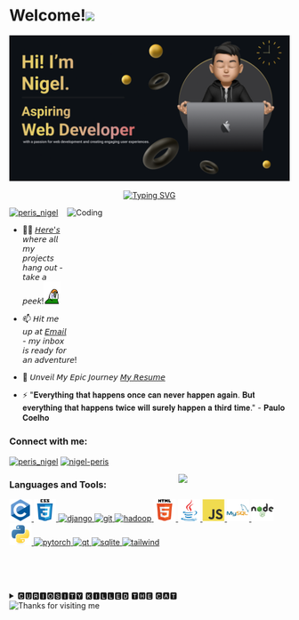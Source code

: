 # Welcome!<img src="https://media.giphy.com/media/mGcNjsfWAjY5AEZNw6/giphy.gif" width="50">

![MasterHead](https://github.com/nigelperis/nigelperis/blob/main/nigel%20banner.png)
<p align="center"> <a href="https://git.io/typing-svg"><img src="https://readme-typing-svg.herokuapp.com?font=Fira+Code&size=30&pause=1000&color=F7F7F7&width=435&lines=Hey!+%F0%9F%91%8B%F0%9F%8F%BB%2C+This+is+Nigel;Full-Stack+Developer+%F0%9F%91%A8%E2%80%8D%F0%9F%92%BB" alt="Typing SVG" /></a> </p>

<img align="right" alt="Coding" height="260" width="400" src="https://github.com/demartini/demartini/blob/master/code.gif">

<p align="left"> <a href="https://twitter.com/peris_nigel" target="blank"><img src="https://img.shields.io/twitter/follow/peris_nigel?logo=twitter&style=for-the-badge" alt="peris_nigel" /></a> </p>

- 👨‍💻 [𝘏𝘦𝘳𝘦'𝘴](https://nigel-portfolio-hxvu.onrender.com/) 𝘸𝘩𝘦𝘳𝘦 𝘢𝘭𝘭 𝘮𝘺 𝘱𝘳𝘰𝘫𝘦𝘤𝘵𝘴 𝘩𝘢𝘯𝘨 𝘰𝘶𝘵 - 𝘵𝘢𝘬𝘦 𝘢 𝘱𝘦𝘦𝘬!<img src="https://raw.githubusercontent.com/ItsAnunesS/ItsAnunesS/master/src/img/parrots/flags/indiaparrot.gif" width="30" height="40"/>

- 📫 𝘏𝘪𝘵 𝘮𝘦 𝘶𝘱 𝘢𝘵 [𝘌𝘮𝘢𝘪𝘭](nperis27@gmail.com) - 𝘮𝘺 𝘪𝘯𝘣𝘰𝘹 𝘪𝘴 𝘳𝘦𝘢𝘥𝘺 𝘧𝘰𝘳 𝘢𝘯 𝘢𝘥𝘷𝘦𝘯𝘵𝘶𝘳𝘦!

-  📄 𝘜𝘯𝘷𝘦𝘪𝘭 𝘔𝘺 𝘌𝘱𝘪𝘤 𝘑𝘰𝘶𝘳𝘯𝘦𝘺 [𝘔𝘺 𝘙𝘦𝘴𝘶𝘮𝘦](https://drive.google.com/file/d/1yIDT9GWQvBTcwr4cZFoco-9YccHbTv6m/view)

- ⚡ "𝐄𝐯𝐞𝐫𝐲𝐭𝐡𝐢𝐧𝐠 𝐭𝐡𝐚𝐭 𝐡𝐚𝐩𝐩𝐞𝐧𝐬 𝐨𝐧𝐜𝐞 𝐜𝐚𝐧 𝐧𝐞𝐯𝐞𝐫 𝐡𝐚𝐩𝐩𝐞𝐧 𝐚𝐠𝐚𝐢𝐧. 𝐁𝐮𝐭 𝐞𝐯𝐞𝐫𝐲𝐭𝐡𝐢𝐧𝐠 𝐭𝐡𝐚𝐭 𝐡𝐚𝐩𝐩𝐞𝐧𝐬 𝐭𝐰𝐢𝐜𝐞 𝐰𝐢𝐥𝐥 𝐬𝐮𝐫𝐞𝐥𝐲 𝐡𝐚𝐩𝐩𝐞𝐧 𝐚 𝐭𝐡𝐢𝐫𝐝 𝐭𝐢𝐦𝐞." - 𝐏𝐚𝐮𝐥𝐨 𝐂𝐨𝐞𝐥𝐡𝐨

<h3 align="left">Connect with me:</h3>
<p align="left">
<a href="https://twitter.com/peris_nigel" target="blank"><img align="center" src="https://raw.githubusercontent.com/rahuldkjain/github-profile-readme-generator/master/src/images/icons/Social/twitter.svg" alt="peris_nigel" height="30" width="40" /></a>
<a href="https://linkedin.com/in/nigel-peris" target="blank"><img align="center" src="https://raw.githubusercontent.com/rahuldkjain/github-profile-readme-generator/master/src/images/icons/Social/linked-in-alt.svg" alt="nigel-peris" height="30" width="40" /></a>
</p>

<img align='right' src='https://user-images.githubusercontent.com/5713670/87202985-820dcb80-c2b6-11ea-9f56-7ec461c497c3.gif' width='200"'>

<h3 align="left">Languages and Tools:</h3>
<p align="left"> <a href="https://www.cprogramming.com/" target="_blank" rel="noreferrer"> <img src="https://raw.githubusercontent.com/devicons/devicon/master/icons/c/c-original.svg" alt="c" width="40" height="40"/> </a> <a href="https://www.w3schools.com/css/" target="_blank" rel="noreferrer"> <img src="https://raw.githubusercontent.com/devicons/devicon/master/icons/css3/css3-original-wordmark.svg" alt="css3" width="40" height="40"/> </a> <a href="https://www.djangoproject.com/" target="_blank" rel="noreferrer"> <img src="https://cdn.worldvectorlogo.com/logos/django.svg" alt="django" width="40" height="40"/> </a> <a href="https://git-scm.com/" target="_blank" rel="noreferrer"> <img src="https://www.vectorlogo.zone/logos/git-scm/git-scm-icon.svg" alt="git" width="40" height="40"/> </a> <a href="https://hadoop.apache.org/" target="_blank" rel="noreferrer"> <img src="https://www.vectorlogo.zone/logos/apache_hadoop/apache_hadoop-icon.svg" alt="hadoop" width="40" height="40"/> </a> <a href="https://www.w3.org/html/" target="_blank" rel="noreferrer"> <img src="https://raw.githubusercontent.com/devicons/devicon/master/icons/html5/html5-original-wordmark.svg" alt="html5" width="40" height="40"/> </a> <a href="https://www.java.com" target="_blank" rel="noreferrer"> <img src="https://raw.githubusercontent.com/devicons/devicon/master/icons/java/java-original.svg" alt="java" width="40" height="40"/> </a> <a href="https://developer.mozilla.org/en-US/docs/Web/JavaScript" target="_blank" rel="noreferrer"> <img src="https://raw.githubusercontent.com/devicons/devicon/master/icons/javascript/javascript-original.svg" alt="javascript" width="40" height="40"/> </a> <a href="https://www.mysql.com/" target="_blank" rel="noreferrer"> <img src="https://raw.githubusercontent.com/devicons/devicon/master/icons/mysql/mysql-original-wordmark.svg" alt="mysql" width="40" height="40"/> </a> <a href="https://nodejs.org" target="_blank" rel="noreferrer"> <img src="https://raw.githubusercontent.com/devicons/devicon/master/icons/nodejs/nodejs-original-wordmark.svg" alt="nodejs" width="40" height="40"/> </a> <a href="https://www.python.org" target="_blank" rel="noreferrer"> <img src="https://raw.githubusercontent.com/devicons/devicon/master/icons/python/python-original.svg" alt="python" width="40" height="40"/> </a> <a href="https://pytorch.org/" target="_blank" rel="noreferrer"> <img src="https://www.vectorlogo.zone/logos/pytorch/pytorch-icon.svg" alt="pytorch" width="40" height="40"/> </a> <a href="https://www.qt.io/" target="_blank" rel="noreferrer"> <img src="https://upload.wikimedia.org/wikipedia/commons/0/0b/Qt_logo_2016.svg" alt="qt" width="40" height="40"/> </a> <a href="https://www.sqlite.org/" target="_blank" rel="noreferrer"> <img src="https://www.vectorlogo.zone/logos/sqlite/sqlite-icon.svg" alt="sqlite" width="40" height="40"/> </a> <a href="https://tailwindcss.com/" target="_blank" rel="noreferrer"> <img src="https://www.vectorlogo.zone/logos/tailwindcss/tailwindcss-icon.svg" alt="tailwind" width="40" height="40"/> </a> </p>

<br><br><br>
<details>
  <summary>🅲🆄🆁🅸🅾🆂🅸🆃🆈 🅺🅸🅻🅻🅴🅳 🆃🅷🅴 🅲🅰🆃</summary>
  <p align="center">
  <img height="50%" width="auto" src ="https://github-readme-stats.vercel.app/api?username=nigelperis&show_icons=true&count_private=true&theme=darcula&hide_border=true&hide=issues,contribs&bg_color=00000000">
  <img height="50%" width="auto" src ="https://github-readme-stats.vercel.app/api/top-langs/?username=nigelperis&layout=compact&hide_border=true&theme=darcula&bg_color=00000000&langs_count=6&hide=jupyter%20notebook,tex,css,php&exclude_repo=Pacman-AI">
  <img src ="https://github-readme-streak-stats.herokuapp.com?user=nigelperis&theme=darcula&hide_border=true&background=FFFFFF00">
  <br>
  </p>
</details>

<img height="120" alt="Thanks for visiting me" width="100%" src="https://raw.githubusercontent.com/BrunnerLivio/brunnerlivio/master/images/marquee.svg" />
<p align="center">
